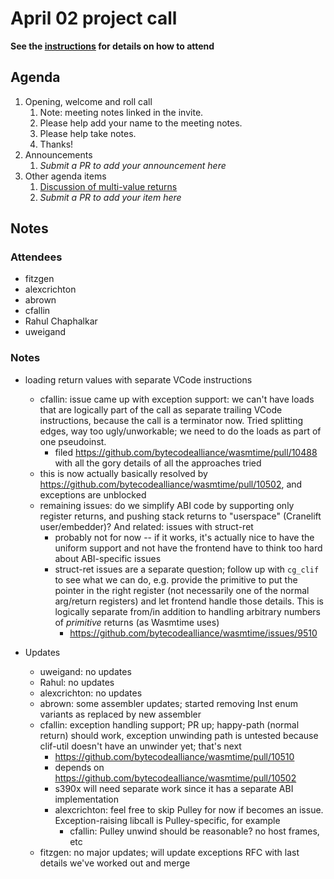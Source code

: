 # April 02 project call

**See the [instructions](../README.md) for details on how to attend**

## Agenda
1. Opening, welcome and roll call
    1. Note: meeting notes linked in the invite.
    1. Please help add your name to the meeting notes.
    1. Please help take notes.
    1. Thanks!
1. Announcements
    1. _Submit a PR to add your announcement here_
1. Other agenda items
    1. [Discussion of multi-value returns](https://github.com/bytecodealliance/wasmtime/issues/10488)
    1. _Submit a PR to add your item here_

## Notes

### Attendees

- fitzgen
- alexcrichton
- abrown
- cfallin
- Rahul Chaphalkar
- uweigand

### Notes

- loading return values with separate VCode instructions
  - cfallin: issue came up with exception support: we can't have loads that are
    logically part of the call as separate trailing VCode instructions, because
    the call is a terminator now. Tried splitting edges, way too
    ugly/unworkable; we need to do the loads as part of one pseudoinst.
    - filed https://github.com/bytecodealliance/wasmtime/pull/10488 with all
      the gory details of all the approaches tried
  - this is now actually basically resolved by
    https://github.com/bytecodealliance/wasmtime/pull/10502, and exceptions are
    unblocked
  - remaining issues: do we simplify ABI code by supporting only register
    returns, and pushing stack returns to "userspace" (Cranelift
    user/embedder)? And related: issues with struct-ret
    - probably not for now -- if it works, it's actually nice to have the
      uniform support and not have the frontend have to think too hard about
      ABI-specific issues
    - struct-ret issues are a separate question; follow up with `cg_clif` to
      see what we can do, e.g. provide the primitive to put the pointer in the
      right register (not necessarily one of the normal arg/return registers)
      and let frontend handle those details. This is logically separate from/in
      addition to handling arbitrary numbers of *primitive* returns (as
      Wasmtime uses)
      - https://github.com/bytecodealliance/wasmtime/issues/9510

- Updates
  - uweigand: no updates
  - Rahul: no updates
  - alexcrichton: no updates
  - abrown: some assembler updates; started removing Inst enum variants as
    replaced by new assembler
  - cfallin: exception handling support; PR up; happy-path (normal return)
    should work, exception unwinding path is untested because clif-util doesn't
    have an unwinder yet; that's next
    - https://github.com/bytecodealliance/wasmtime/pull/10510
    - depends on https://github.com/bytecodealliance/wasmtime/pull/10502
    - s390x will need separate work since it has a separate ABI implementation
    - alexcrichton: feel free to skip Pulley for now if becomes an issue.
      Exception-raising libcall is Pulley-specific, for example
      - cfallin: Pulley unwind should be reasonable? no host frames, etc
  - fitzgen: no major updates; will update exceptions RFC with last details
    we've worked out and merge

